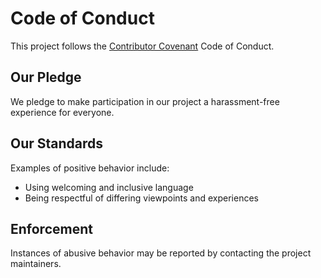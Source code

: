 
# Code of Conduct

This project follows the [Contributor Covenant](https://www.contributor-covenant.org/) Code of Conduct.

## Our Pledge
We pledge to make participation in our project a harassment-free experience for everyone.

## Our Standards
Examples of positive behavior include:
- Using welcoming and inclusive language
- Being respectful of differing viewpoints and experiences

## Enforcement
Instances of abusive behavior may be reported by contacting the project maintainers.

